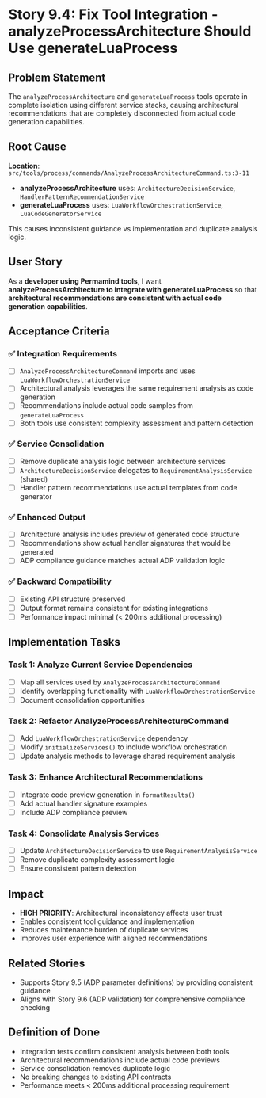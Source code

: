 # Story 9.4: Fix Tool Integration - analyzeProcessArchitecture Should Use generateLuaProcess

## Problem Statement

The `analyzeProcessArchitecture` and `generateLuaProcess` tools operate in complete isolation using different service stacks, causing architectural recommendations that are completely disconnected from actual code generation capabilities.

## Root Cause

**Location**: `src/tools/process/commands/AnalyzeProcessArchitectureCommand.ts:3-11`

- **analyzeProcessArchitecture** uses: `ArchitectureDecisionService`, `HandlerPatternRecommendationService`
- **generateLuaProcess** uses: `LuaWorkflowOrchestrationService`, `LuaCodeGeneratorService`

This causes inconsistent guidance vs implementation and duplicate analysis logic.

## User Story

As a **developer using Permamind tools**, I want **analyzeProcessArchitecture to integrate with generateLuaProcess** so that **architectural recommendations are consistent with actual code generation capabilities**.

## Acceptance Criteria

### ✅ Integration Requirements

- [ ] `AnalyzeProcessArchitectureCommand` imports and uses `LuaWorkflowOrchestrationService`
- [ ] Architectural analysis leverages the same requirement analysis as code generation
- [ ] Recommendations include actual code samples from `generateLuaProcess`
- [ ] Both tools use consistent complexity assessment and pattern detection

### ✅ Service Consolidation

- [ ] Remove duplicate analysis logic between architecture services
- [ ] `ArchitectureDecisionService` delegates to `RequirementAnalysisService` (shared)
- [ ] Handler pattern recommendations use actual templates from code generator

### ✅ Enhanced Output

- [ ] Architecture analysis includes preview of generated code structure
- [ ] Recommendations show actual handler signatures that would be generated
- [ ] ADP compliance guidance matches actual ADP validation logic

### ✅ Backward Compatibility

- [ ] Existing API structure preserved
- [ ] Output format remains consistent for existing integrations
- [ ] Performance impact minimal (< 200ms additional processing)

## Implementation Tasks

### Task 1: Analyze Current Service Dependencies

- [ ] Map all services used by `AnalyzeProcessArchitectureCommand`
- [ ] Identify overlapping functionality with `LuaWorkflowOrchestrationService`
- [ ] Document consolidation opportunities

### Task 2: Refactor AnalyzeProcessArchitectureCommand

- [ ] Add `LuaWorkflowOrchestrationService` dependency
- [ ] Modify `initializeServices()` to include workflow orchestration
- [ ] Update analysis methods to leverage shared requirement analysis

### Task 3: Enhance Architectural Recommendations

- [ ] Integrate code preview generation in `formatResults()`
- [ ] Add actual handler signature examples
- [ ] Include ADP compliance preview

### Task 4: Consolidate Analysis Services

- [ ] Update `ArchitectureDecisionService` to use `RequirementAnalysisService`
- [ ] Remove duplicate complexity assessment logic
- [ ] Ensure consistent pattern detection

## Impact

- **HIGH PRIORITY**: Architectural inconsistency affects user trust
- Enables consistent tool guidance and implementation
- Reduces maintenance burden of duplicate services
- Improves user experience with aligned recommendations

## Related Stories

- Supports Story 9.5 (ADP parameter definitions) by providing consistent guidance
- Aligns with Story 9.6 (ADP validation) for comprehensive compliance checking

## Definition of Done

- Integration tests confirm consistent analysis between both tools
- Architectural recommendations include actual code previews
- Service consolidation removes duplicate logic
- No breaking changes to existing API contracts
- Performance meets < 200ms additional processing requirement
